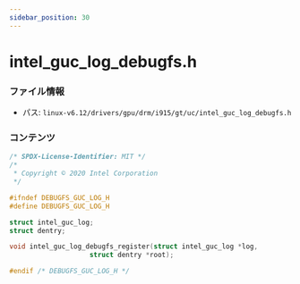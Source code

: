 ```yaml
---
sidebar_position: 30
---
```

# intel_guc_log_debugfs.h

### ファイル情報

- パス: `linux-v6.12/drivers/gpu/drm/i915/gt/uc/intel_guc_log_debugfs.h`

### コンテンツ

```h
/* SPDX-License-Identifier: MIT */
/*
 * Copyright © 2020 Intel Corporation
 */

#ifndef DEBUGFS_GUC_LOG_H
#define DEBUGFS_GUC_LOG_H

struct intel_guc_log;
struct dentry;

void intel_guc_log_debugfs_register(struct intel_guc_log *log,
				    struct dentry *root);

#endif /* DEBUGFS_GUC_LOG_H */

```
